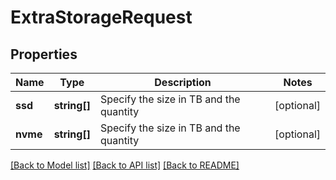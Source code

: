 # ExtraStorageRequest

## Properties
Name | Type | Description | Notes
------------ | ------------- | ------------- | -------------
**ssd** | **string[]** | Specify the size in TB and the quantity | [optional] 
**nvme** | **string[]** | Specify the size in TB and the quantity | [optional] 

[[Back to Model list]](../../README.md#documentation-for-models) [[Back to API list]](../../README.md#documentation-for-api-endpoints) [[Back to README]](../../README.md)

